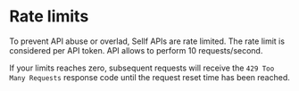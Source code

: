 # Rate limits

To prevent API abuse or overlad, Sellf APIs are rate limited. The rate limit is considered per API token. API allows to perform 10 requests/second.

If your limits reaches zero, subsequent requests will receive the `429 Too Many Requests` response code until the request reset time has been reached.
